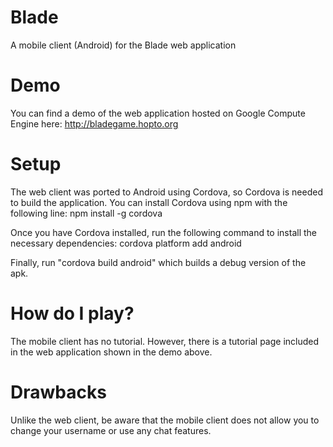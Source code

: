 # Blade
A mobile client (Android) for the Blade web application

# Demo
You can find a demo of the web application hosted on Google Compute Engine here: http://bladegame.hopto.org

# Setup
The web client was ported to Android using Cordova, so Cordova is needed to build the application. You can install Cordova using npm with the following line: 
npm install -g cordova

Once you have Cordova installed, run the following command to install the necessary dependencies: 
cordova platform add android

Finally, run "cordova build android" which builds a debug version of the apk.

# How do I play?
The mobile client has no tutorial. However, there is a tutorial page included in the web application shown in the demo above.

# Drawbacks
Unlike the web client, be aware that the mobile client does not allow you to change your username or use any chat features.
